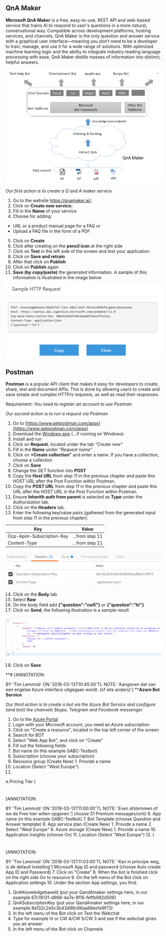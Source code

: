 ## QnA Maker

**Microsoft QnA Maker** is a free, easy-to-use, REST API and web-based service that trains AI to respond to user's questions in a more natural, conversational way. Compatible across development platforms, hosting services, and channels, QnA Maker is the only question and answer service with a graphical user interface—meaning you don’t need to be a developer to train, manage, and use it for a wide range of solutions.
With optimized machine learning logic and the ability to integrate industry-leading language processing with ease, QnA Maker distills masses of information into distinct, helpful answers.

![QnA Maker Overview](https://github.com/Rubicon-BV/GlobalAzureBootcamp2018/blob/master/Lab1/Pics/botFrameworkArch.png)

_Our first action is to create a Q and A maker service_
1. Go to the website https://qnamaker.ai/;
2. Click on **Create new service**;
3. Fill in the **Name** of your service
4. Choose for adding:
  * URL or a product manual page for a FAQ or
  * Upload a FAQ file in the form of a PDF
5. Click on **Create**
6. Click after creating on the **pencil icon** at the right side
7. Click on **Test** in the left side of the screen and test your application.
8. Click on **Save and retrain**
9. After that click on **Publish**
10. Click on **Publish** again
11. **Save (by copy/paste)** the generated information. A sample of this information is illustrated in the image below.

![QnA Maker2](https://github.com/Rubicon-BV/GlobalAzureBootcamp2018/blob/master/Lab1/Pics/samplehttprequest.png)

## Postman

**Postman** is a popular API client that makes it easy for developers to create, share, test and document APIs. This is done by allowing users to create and save simple and complex HTTP/s requests, as well as read their responses. 

Requirement: _You need to register an account to use Postman_

_Our second action is to run a request via Postman_
1. Go to [https://www.getpostman.com/apps](https://www.getpostman.com/apps)
2. Download the [Windows app](https://app.getpostman.com/app/download/win64?_ga=2.73860118.544879161.1520368971-700872036.1520368971) (…if running on Windows)
3. Install and run
4.	Click on **Request**, located under the tab _“Create new”_
5.	Fill in the **Name** under _“Request name”_
6. Click on **+Create collection”** and enter a name. If you have a collection, choose a collection
7. Click on **Save**
8. Change the _GET_ function into **POST**
9. Copy the **Host URL** from _step 11_ in the previous chapter and paste this HOST URL after the Post Function within Postman.
10. Copy the **POST URL** from _step 11_ in the previous chapter and paste this URL after the HOST URL in the Post Function within Postman.
11. Ensure **Inherith auth from parent** is selected as **Type** under the _Authorization_ tab.
12. Click on the **Headers** tab.
13. Enter the following key/value pairs (gathered from the generated input from step 11 in the previous chapter):

| Key | Value |
| --- | --- |
| Ocp-Apim-Subscription-Key | …from step 11 |
| Content-Type | …from step 11 |

 ![Postman1](https://github.com/Rubicon-BV/GlobalAzureBootcamp2018/blob/master/Lab1/Pics/Postman1.png)

14. Click on the **Body** tab.
15. Select **Raw**
16. On the body field add **{"question":"cw5"}** or **{"question":"hi"}**
17. Click on **Send**, the following illustration is a sample result

 ![Postman2](https://github.com/Rubicon-BV/GlobalAzureBootcamp2018/blob/master/Lab1/Pics/Postman2.png)
 
18.	Click on **Save**

**#
[ANNOTATION:

BY &#39;Tim Lemmob&#39;
ON &#39;2018-03-13T10:45:00&#39;TL
NOTE: &#39;Aangeven dat van een engelse Azure interface uitgegaan wordt. (of iets anders)&#39;] ****Azure Bot Service**

_Our third action is to create a bot via the Azure Bot Service and configure (and test) the channels Skype, Telegram and Facebook messenger._

1. Go to the [Azure Portal](https://portal.azure.com/)
2. Login with your Microsoft account, you need an Azure subscription
3. Click on &quot;Create a resource&quot;, located in the top left corner of the screen
4. Search for BOT
5. Select &quot;Web App Bot&quot;, and click on &quot;Create&quot;
6. Fill out the following fields
  1. Bot name (in this example GABC-Testbot)
  2. Subscription (choose your subscription)
  3. Resource group (Create New)
    1. Provide a name
  4. Location (Select &quot;West Europe&quot;)
  5.
e.Pricing Tier (
#
[ANNOTATION:

BY &#39;Tim Lemmob&#39;
ON &#39;2018-03-13T11:00:00&#39;TL
NOTE: &#39;Even afstemmen of we de Free hier willen opgeven.&#39;]
choose S1 Premium messages/unit)
  6. App name (in this example GABC-Testbot)
  7. Bot Template (choose Question and Answer template)
  8. App service plan (Create New)
    1. Provide a name
    2. Select &quot;West Europe&quot;
  9. Azure storage (Create New)
    1. Provide a name
  10. Application Insights (choose On)
  11. Location (Select &quot;West Europe&quot;)
  12.
l.
#
[ANNOTATION:

BY &#39;Tim Lemmob&#39;
ON &#39;2018-03-13T11:03:00&#39;TL
NOTE: &#39;Kan in principe weg, is de default instelling&#39;]
Microsoft App ID and password (choose Auto create App ID and Password)
7. Click on &quot;Create&quot;
8. When the bot is finished click on the right side Go to resource
9. On the left menu of the Bot click on Application settings
10. Under the section App settings, you find:
  1. QnAKnowledgebaseId (put your QandAmaker settings here, in our example 67c19131-d968-4a7e-9f16-feffb982d506)
  2. QnASubscriptionKey (put your QandAmaker settings here, in our example 8e132c2e5c3b43d98c66aa88ee1e9f73)
11. In the left menu of the Bot click on Test the Webchat
  1. Type for example hi or CW 4/CW 5/CW 3 and see if the webchat gives you an answer
12. In the left menu of the Bot click on Channels
